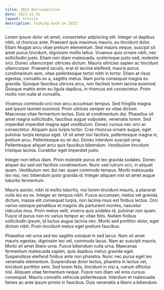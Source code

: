 ```yaml
---
title: 2023 Retrospective
date: 2023-12-31
layout: article
description: looking back on 2023
---
```


Lorem ipsum dolor sit amet, consectetur adipiscing elit. Integer ut dapibus nibh, ut rhoncus ante. Praesent quis maximus mauris, eu tincidunt dolor. Etiam feugiat arcu vitae pretium elementum. Sed mauris neque, suscipit sit amet purus tincidunt, dignissim mollis tellus. Vivamus quis ornare nibh, nec sollicitudin justo. Etiam non diam malesuada, scelerisque justo sed, molestie orci. Donec ullamcorper ultricies dictum. Mauris ultricies sapien ac tincidunt ullamcorper. Praesent iaculis, erat et lacinia eleifend, mauris purus condimentum sem, vitae pellentesque tortor nibh in tortor. Etiam at risus egestas, convallis ex a, sagittis metus. Nam porta consequat magna eu gravida. Quisque faucibus ultrices arcu, non facilisis lorem lacinia euismod. Quisque mattis enim eu ligula dapibus, in rhoncus est consectetur. Proin mollis non nulla at convallis.

Vivamus commodo orci non arcu accumsan tempus. Sed fringilla magna sed ipsum laoreet euismod. Proin ultrices semper ex vitae dictum. Maecenas vitae fermentum lectus. Duis at condimentum dui. Phasellus sit amet magna sollicitudin, faucibus augue vulputate, venenatis lorem. Sed imperdiet imperdiet magna eget vestibulum. Donec cursus nec orci ac consectetur. Aliquam quis turpis tortor. Cras rhoncus ornare augue, eget pulvinar turpis tempus eget. Ut sit amet nisi facilisis, pellentesque magna in, pretium arcu. Pellentesque eu mi dui. Donec interdum suscipit urna. Pellentesque aliquet arcu quis faucibus bibendum. Vestibulum tincidunt tristique lacinia. Curabitur eget imperdiet justo.

Integer non tellus diam. Proin molestie purus et leo gravida sodales. Donec aliquet dui sed est facilisis condimentum. Nunc sed rutrum orci, in aliquet quam. Vestibulum nec dui nec quam commodo tempus. Morbi malesuada leo nisi, nec bibendum justo gravida id. Integer aliquam nisl sit amet augue lobortis fermentum.

Mauris auctor, nibh id mollis lobortis, nisi lorem tincidunt mauris, a placerat nulla leo eu ex. Integer ac tempus nibh. Fusce accumsan, metus vel gravida dictum, massa elit consequat turpis, non lacinia risus est finibus lectus. Orci varius natoque penatibus et magnis dis parturient montes, nascetur ridiculus mus. Proin metus velit, viverra quis sodales id, pulvinar non quam. Fusce id purus non mi varius tempor ac vitae felis. Nullam finibus sollicitudin ipsum, id luctus augue lacinia nec. Morbi sed porttitor dolor, eget dictum nibh. Proin tincidunt metus eget pretium faucibus.

Phasellus vel urna sed leo sagittis volutpat in sed lacus. Nam sit amet mauris egestas, dignissim leo vel, commodo lacus. Nam ac suscipit mauris. Morbi sit amet libero urna. Fusce bibendum nulla urna. Maecenas fermentum malesuada sapien, quis dapibus metus gravida eget. Suspendisse eleifend finibus ante non pharetra. Nunc nec purus eget leo venenatis elementum. Suspendisse dolor lectus, pharetra in lectus vel, tincidunt porttitor sem. Sed lorem felis, tincidunt in nisi a, rutrum efficitur nisl. Aliquam vitae fermentum neque. Fusce non diam vel eros cursus consequat. Mauris convallis vehicula pellentesque. Interdum et malesuada fames ac ante ipsum primis in faucibus. Duis venenatis a libero a bibendum.
